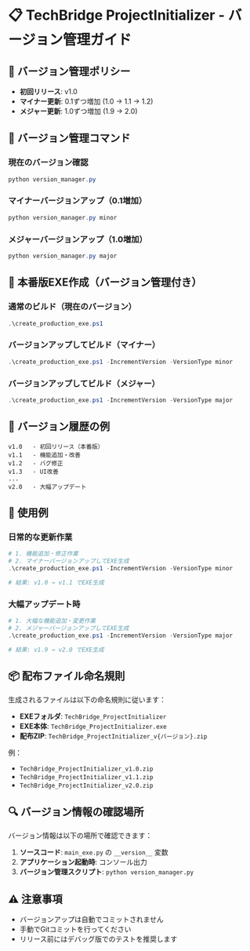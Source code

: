 # 📋 TechBridge ProjectInitializer - バージョン管理ガイド

## 🎯 バージョン管理ポリシー

- **初回リリース**: v1.0
- **マイナー更新**: 0.1ずつ増加 (1.0 → 1.1 → 1.2)
- **メジャー更新**: 1.0ずつ増加 (1.9 → 2.0)

## 🔧 バージョン管理コマンド

### 現在のバージョン確認
```powershell
python version_manager.py
```

### マイナーバージョンアップ（0.1増加）
```powershell
python version_manager.py minor
```

### メジャーバージョンアップ（1.0増加）
```powershell
python version_manager.py major
```

## 🚀 本番版EXE作成（バージョン管理付き）

### 通常のビルド（現在のバージョン）
```powershell
.\create_production_exe.ps1
```

### バージョンアップしてビルド（マイナー）
```powershell
.\create_production_exe.ps1 -IncrementVersion -VersionType minor
```

### バージョンアップしてビルド（メジャー）
```powershell
.\create_production_exe.ps1 -IncrementVersion -VersionType major
```

## 📝 バージョン履歴の例

```
v1.0   - 初回リリース（本番版）
v1.1   - 機能追加・改善
v1.2   - バグ修正
v1.3   - UI改善
...
v2.0   - 大幅アップデート
```

## 🎯 使用例

### 日常的な更新作業
```powershell
# 1. 機能追加・修正作業
# 2. マイナーバージョンアップしてEXE生成
.\create_production_exe.ps1 -IncrementVersion -VersionType minor

# 結果: v1.0 → v1.1 でEXE生成
```

### 大幅アップデート時
```powershell
# 1. 大幅な機能追加・変更作業
# 2. メジャーバージョンアップしてEXE生成
.\create_production_exe.ps1 -IncrementVersion -VersionType major

# 結果: v1.9 → v2.0 でEXE生成
```

## 📦 配布ファイル命名規則

生成されるファイルは以下の命名規則に従います：

- **EXEフォルダ**: `TechBridge_ProjectInitializer`
- **EXE本体**: `TechBridge_ProjectInitializer.exe`  
- **配布ZIP**: `TechBridge_ProjectInitializer_v{バージョン}.zip`

例：
- `TechBridge_ProjectInitializer_v1.0.zip`
- `TechBridge_ProjectInitializer_v1.1.zip`
- `TechBridge_ProjectInitializer_v2.0.zip`

## 🔍 バージョン情報の確認場所

バージョン情報は以下の場所で確認できます：

1. **ソースコード**: `main_exe.py` の `__version__` 変数
2. **アプリケーション起動時**: コンソール出力
3. **バージョン管理スクリプト**: `python version_manager.py`

## ⚠️ 注意事項

- バージョンアップは自動でコミットされません
- 手動でGitコミットを行ってください
- リリース前にはデバッグ版でのテストを推奨します